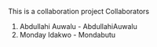 This is a collaboration project
Collaborators
1. Abdullahi Auwalu - AbdullahiAuwalu
2. Monday Idakwo   - Mondabutu
